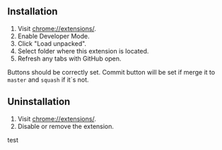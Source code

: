 ## Installation

1. Visit [chrome://extensions/](chrome://extensions/).
2. Enable Developer Mode.
3. Click "Load unpacked".
4. Select folder where this extension is located.
5. Refresh any tabs with GitHub open.

Buttons should be correctly set. Commit button will be set if merge it to `master` and `squash` if it`s not.

## Uninstallation

1. Visit [chrome://extensions/](chrome://extensions/).
2. Disable or remove the extension.


test

